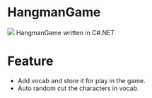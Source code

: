 # HangmanGame
![](http://i.imgur.com/S6OfMjE.png)<return>
HangmanGame written in C#.NET
# Feature 
- Add vocab and store it for play in the game.
- Auto random cut the characters in vocab.
